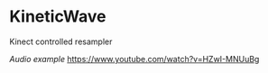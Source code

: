 # KineticWave
Kinect controlled resampler

*Audio example*
https://www.youtube.com/watch?v=HZwI-MNUuBg
